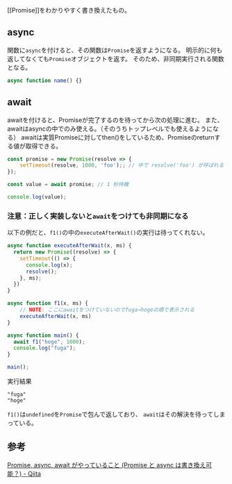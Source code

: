 [[Promise]]をわかりやすく書き換えたもの。

## async
関数に`async`を付けると、その関数は`Promise`を返すようになる。
明示的に何も返してなくても`Promise`オブジェクトを返す。
そのため、非同期実行される関数となる。
```js
async function name() {}
```

## await
awaitを付けると、Promiseが完了するのを待ってから次の処理に進む。
また、awaitはasyncの中でのみ使える。（そのうちトップレベルでも使えるようになる）
awaitは実質Promiseに対してthen()をしているため、Promiseのreturnする値が取得できる。
```js
const promise = new Promise(resolve => {
    setTimeout(resolve, 1000, 'foo');; // 中で resolve('foo') が呼ばれる
});

const value = await promise; // 1 秒待機

console.log(value);
```

### 注意：正しく実装しないと`await`をつけても非同期になる
以下の例だと、`f1()`の中の`executeAfterWait()`の実行は待ってくれない。
```ts
async function executeAfterWait(x, ms) {
  return new Promise((resolve) => {
    setTimeout(() => {
      console.log(x);
      resolve();
    }, ms);
  })
}

async function f1(x, ms) {
    // NOTE: ここにawaitをつけていないのでfuga→hogeの順で表示される
	executeAfterWait(x, ms)
}

async function main() {
  await f1("hoge", 1000);
  console.log("fuga");
}

main();
```
実行結果
```
"fuga"
"hoge"
```
`f1()`は`undefined`を`Promise`で包んで返しており、
`await`はその解決を待ってしまっている。

## 参考
[Promise, async, await がやっていること (Promise と async は書き換え可能？) - Qiita](https://qiita.com/kerupani129/items/2619316d6ba0ccd7be6a#31-async-%E9%96%A2%E6%95%B0)